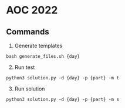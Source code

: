 # AOC 2022

## Commands

1. Generate templates

```
bash generate_files.sh {day}
```

2. Run test

```
python3 solution.py -d {day} -p {part} -m t
```

3. Run solution 

```
python3 solution.py -d {day} -p {part} -m s
```
